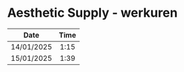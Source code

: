 # Aesthetic Supply - werkuren

|    Date    | Time |
| :--------: | :--: |
| 14/01/2025 | 1:15 |
| 15/01/2025 | 1:39 |
